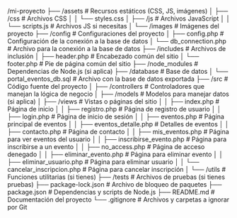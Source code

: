 /mi-proyecto
├── /assets                     # Recursos estáticos (CSS, JS, imágenes)
│   ├── /css                   # Archivos CSS
│   │   └── styles.css
│   ├── /js                    # Archivos JavaScript
│   │   └── scripts.js         # Archivos JS si necesitas
│   └── /images                # Imágenes del proyecto
├── /config                     # Configuraciones del proyecto
│   ├── config.php             # Configuración de la conexión a la base de datos
│   └── db_connection.php      # Archivo para la conexión a la base de datos
├── /includes                   # Archivos de inclusión
│   ├── header.php             # Encabezado común del sitio
│   └── footer.php             # Pie de página común del sitio
├── /node_modules              # Dependencias de Node.js (si aplica)
├── /database                   # Base de datos
│   └── portal_eventos_db.sql   # Archivo con la base de datos exportada
├── /src                        # Código fuente del proyecto
│   ├── /controllers            # Controladores que manejan la lógica de negocio
│   ├── /models                 # Modelos para manejar datos (si aplica)
│   ├── /views                  # Vistas o páginas del sitio
│   │   ├── index.php           # Página de inicio
│   │   ├── registro.php        # Página de registro de usuario
│   │   ├── login.php           # Página de inicio de sesión
│   │   ├── eventos.php         # Página principal de eventos
│   │   ├── eventos_detalle.php # Detalles de eventos
│   │   ├── contacto.php         # Página de contacto
│   │   ├── mis_eventos.php      # Página para ver eventos del usuario
│   │   ├── inscribirse_evento.php # Página para inscribirse a un evento
│   │   ├── no_access.php       # Página de acceso denegado
│   │   ├── eliminar_evento.php  # Página para eliminar evento
│   │   ├── eliminar_usuario.php  # Página para eliminar usuario
│   │   └── cancelar_inscripcion.php # Página para cancelar inscripción
│   └── /utils                  # Funciones utilitarias (si tienes)
├── /tests                      # Archivos de pruebas (si tienes pruebas)
├── package-lock.json           # Archivo de bloqueo de paquetes
├── package.json                # Dependencias y scripts de Node.js
├── README.md                   # Documentación del proyecto
└── .gitignore                  # Archivos y carpetas a ignorar por Git